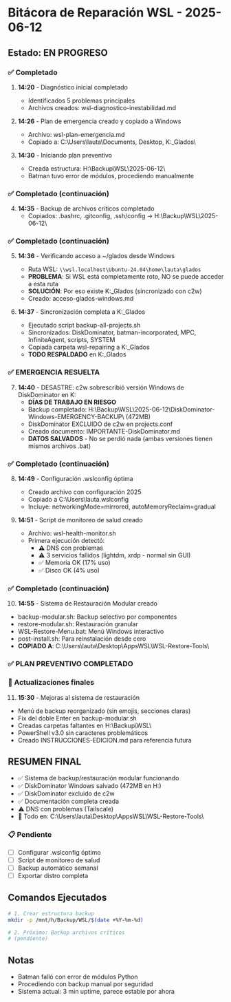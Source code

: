 # Bitácora de Reparación WSL - 2025-06-12

## Estado: EN PROGRESO

### ✅ Completado
1. **14:20** - Diagnóstico inicial completado
   - Identificados 5 problemas principales
   - Archivos creados: wsl-diagnostico-inestabilidad.md
   
2. **14:26** - Plan de emergencia creado y copiado a Windows
   - Archivo: wsl-plan-emergencia.md
   - Copiado a: C:\Users\lauta\Documents\, Desktop\, K:\_Glados\

3. **14:30** - Iniciando plan preventivo
   - Creada estructura: H:\Backup\WSL\2025-06-12\
   - Batman tuvo error de módulos, procediendo manualmente

### ✅ Completado (continuación)
4. **14:35** - Backup de archivos críticos completado
   - Copiados: .bashrc, .gitconfig, .ssh/config → H:\Backup\WSL\2025-06-12\
   
### ✅ Completado (continuación)
5. **14:36** - Verificando acceso a ~/glados desde Windows
   - Ruta WSL: `\\wsl.localhost\Ubuntu-24.04\home\lauta\glados`
   - **PROBLEMA**: Si WSL está completamente roto, NO se puede acceder a esta ruta
   - **SOLUCIÓN**: Por eso existe K:\_Glados (sincronizado con c2w)
   - Creado: acceso-glados-windows.md

6. **14:37** - Sincronización completa a K:\_Glados
   - Ejecutado script backup-all-projects.sh
   - Sincronizados: DiskDominator, batman-incorporated, MPC, InfiniteAgent, scripts, SYSTEM
   - Copiada carpeta wsl-repairing a K:\_Glados
   - **TODO RESPALDADO** en K:\_Glados

### ✅ EMERGENCIA RESUELTA
7. **14:40** - DESASTRE: c2w sobrescribió versión Windows de DiskDominator en K:
   - **DÍAS DE TRABAJO EN RIESGO**
   - Backup completado: H:\Backup\WSL\2025-06-12\DiskDominator-Windows-EMERGENCY-BACKUP\ (472MB)
   - DiskDominator EXCLUIDO de c2w en projects.conf
   - Creado documento: IMPORTANTE-DiskDominator.md
   - **DATOS SALVADOS** - No se perdió nada (ambas versiones tienen mismos archivos .bat)

### ✅ Completado (continuación)
8. **14:49** - Configuración .wslconfig óptima
   - Creado archivo con configuración 2025
   - Copiado a C:\Users\lauta\.wslconfig
   - Incluye: networkingMode=mirrored, autoMemoryReclaim=gradual

9. **14:51** - Script de monitoreo de salud creado
   - Archivo: wsl-health-monitor.sh
   - Primera ejecución detectó:
     - ⚠️ DNS con problemas
     - ⚠️ 3 servicios fallidos (lightdm, xrdp - normal sin GUI)
     - ✅ Memoria OK (17% uso)
     - ✅ Disco OK (4% uso)

### ✅ Completado (continuación)
10. **14:55** - Sistema de Restauración Modular creado
   - backup-modular.sh: Backup selectivo por componentes
   - restore-modular.sh: Restauración granular
   - WSL-Restore-Menu.bat: Menú Windows interactivo
   - post-install.sh: Para reinstalación desde cero
   - **COPIADO A**: C:\Users\lauta\Desktop\AppsWSL\WSL-Restore-Tools\

### ✅ PLAN PREVENTIVO COMPLETADO

### 📝 Actualizaciones finales
11. **15:30** - Mejoras al sistema de restauración
   - Menú de backup reorganizado (sin emojis, secciones claras)
   - Fix del doble Enter en backup-modular.sh
   - Creadas carpetas faltantes en H:\Backup\WSL\
   - PowerShell v3.0 sin caracteres problemáticos
   - Creado INSTRUCCIONES-EDICION.md para referencia futura

## RESUMEN FINAL
- ✅ Sistema de backup/restauración modular funcionando
- ✅ DiskDominator Windows salvado (472MB en H:)
- ✅ DiskDominator excluido de c2w
- ✅ Documentación completa creada
- ⚠️ DNS con problemas (Tailscale)
- 📁 Todo en: C:\Users\lauta\Desktop\AppsWSL\WSL-Restore-Tools\

### 📋 Pendiente
- [ ] Configurar .wslconfig óptimo
- [ ] Script de monitoreo de salud
- [ ] Backup automático semanal
- [ ] Exportar distro completa

## Comandos Ejecutados
```bash
# 1. Crear estructura backup
mkdir -p /mnt/h/Backup/WSL/$(date +%Y-%m-%d)

# 2. Próximo: Backup archivos críticos
# (pendiente)
```

## Notas
- Batman falló con error de módulos Python
- Procediendo con backup manual por seguridad
- Sistema actual: 3 min uptime, parece estable por ahora